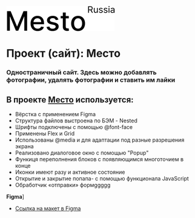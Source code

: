 ![LOGO](src../../images/logo/blackLogo.svg)
# Проект (сайт): Место

### Одностраничный сайт. Здесь можно добавлять фотографии, удалять фотографии и ставить им лайки

## В проекте [Место](https://nakhutsrishvili.github.io/mesto/) используется:
- Вёрстка с применением Figma
- Структура файлов выстроена по БЭМ - Nested
- Шрифты подключены с помощью  @font-face
- Применены Flex и Grid
- Использованы @media и для адаптации под разные разрешения экрана
- Реализовано диалоговое окно с помощью "Popup"
- Функиця переполнения блоков с появляющимся многоточием в конце
- Иконки имеют разу и активное состояние
- Открытие и закрытие попапа- с помощью функционала JavaScript
- Обработчик «отправки» формggggg


**Figma**]

* [Ссылка на макет в Figma](https://www.figma.com/file/2cn9N9jSkmxD84oJik7xL7/JavaScript.-Sprint-4?node-id=0%3A1)
